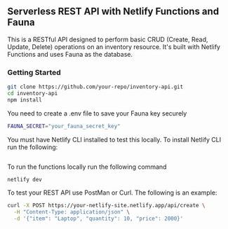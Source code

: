 ## Serverless REST API with Netlify Functions and Fauna

This is a RESTful API designed to perform basic CRUD (Create, Read, Update, Delete) operations on an inventory resource. It's built with Netlify Functions and uses Fauna as the database.

### Getting Started

```bash
git clone https://github.com/your-repo/inventory-api.git
cd inventory-api
npm install
```

You need to create a .env file to save your Fauna key securely
```bash
FAUNA_SECRET="your_fauna_secret_key"
```

You must have Netlify CLI installed to test this locally. To install Netlify CLI run the following: 
```bash

```

To run the functions locally run the following command
```bash
netlify dev
```

To test your REST API use PostMan or Curl. The following is an example:
```bash
curl -X POST https://your-netlify-site.netlify.app/api/create \
  -H "Content-Type: application/json" \
  -d '{"item": "Laptop", "quantity": 10, "price": 2000}'
```